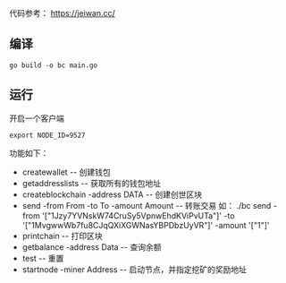
代码参考： https://jeiwan.cc/


## 编译

```
go build -o bc main.go
```

## 运行

开启一个客户端

```
export NODE_ID=9527

```

功能如下：

- createwallet -- 创建钱包
- getaddresslists -- 获取所有的钱包地址
- createblockchain -address DATA -- 创建创世区块
- send -from From -to To -amount Amount -- 转账交易
如： ./bc send -from '["1Jzy7YVNskW74CruSy5VpnwEhdKViPvUTa"]' -to '["1MvgwwWb7fu8CJqQXiXGWNasYBPDbzUyVR"]' -amount '["1"]'
- printchain -- 打印区块
- getbalance -address Data -- 查询余额
- test -- 重置
- startnode -miner Address -- 启动节点，并指定挖矿的奖励地址
